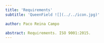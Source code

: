```yaml
---
title: 'Requirements'
subtitle: 'QueenField ![](../../icon.jpg)'

author: Paco Reina Campo

abstract: Requirements. ISO 9001:2015.
---
```

